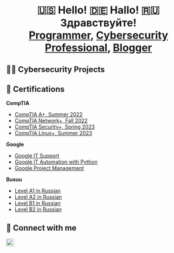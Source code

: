 



<h1 align="center">🇺🇸 Hello! 🇩🇪 Hallo! 🇷🇺 Здравствуйте!<br/><a href="https://github.com/bdev-1">Programmer</a>, <a href="https://www.linkedin.com/in/brandondiazterry/">Cybersecurity Professional</a>, <a href="https://brandon-terry.wixsite.com/projects">Blogger</a></h1>

<h2>👨‍💻 Cybersecurity Projects</h2>

<h2>📄 Certifications</h2>
<b>CompTIA</b>

  - [CompTIA A+, Summer 2022]()
  - [CompTIA Network+, Fall 2022]()
  - [CompTIA Security+, Spring 2023]()
  - [CompTIA Linux+, Summer 2023]()

 <b>Google</b>
  - [Google IT Support]()
  - [Google IT Automation with Python]()
  - [Google Project Management]()

 <b>Busuu</b>
  - [Level A1 in Russian]()
  - [Level A2 in Russian]()
  - [Level B1 in Russian]()
  - [Level B2 in Russian]()

<h2>🤳 Connect with me</h2>

[<img align="left" alt="BrandonTerry | LinkedIn" width="22px" src="https://cdn.jsdelivr.net/npm/simple-icons@v3/icons/linkedin.svg" />][linkedin]

[linkedin]:https://linkedin.com/in/brandondiazterry 

